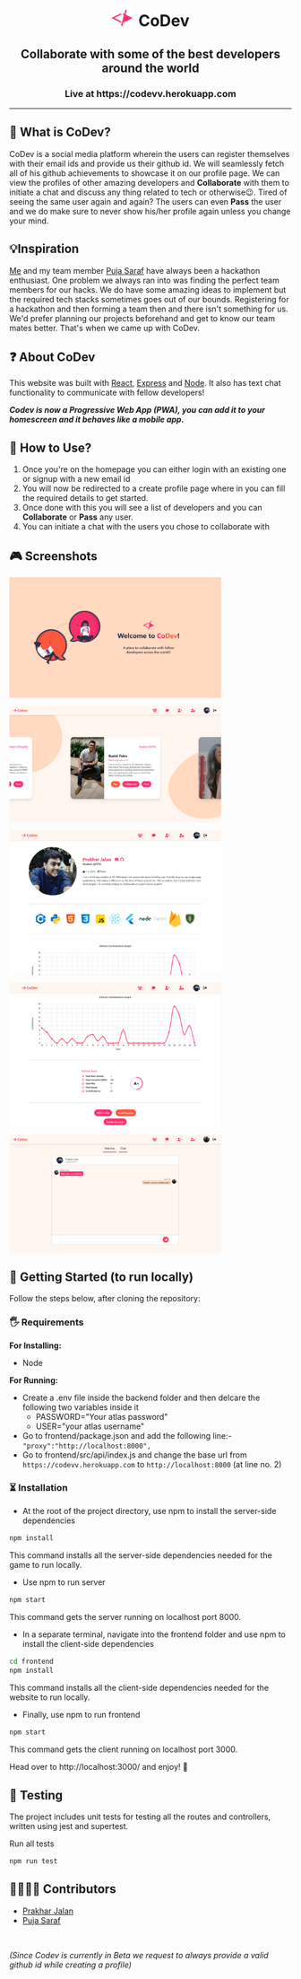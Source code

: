 <h1 align="center"><span><img src='screenshots/logo.png' height='30px' style='margin-right:10px;'/></span>CoDev</h1>
<h2 align="center">Collaborate with some of the best developers around the world</h2>
<h3 align="center">Live at https://codevv.herokuapp.com</h3>

---

## 🤔 What is CoDev?

CoDev is a social media platform wherein the users can register themselves with their email ids and provide us their github id. We will seamlessly fetch all of his github achievements to showcase it on our profile page. We can view the profiles of other amazing developers and **Collaborate** with them to initiate a chat and discuss any thing related to tech or otherwise😉. Tired of seeing the same user again and again? The users can even **Pass** the user and we do make sure to never show his/her profile again unless you change your mind.

## 💡Inspiration

[Me](https://github.com/jalanprakhar) and my team member [Puja Saraf](https://github.com/Puja-Saraf) have always been a hackathon enthusiast. One problem we always ran into was finding the perfect team members for our hacks. We do have some amazing ideas to implement but the required tech stacks sometimes goes out of our bounds. Registering for a hackathon and then forming a team then and there isn't something for us. We'd prefer planning our projects beforehand and get to know our team mates better. That's when we came up with CoDev.

## ❓ About CoDev

This website was built with [React](https://reactjs.org/), [Express](https://expressjs.com/) and [Node](https://nodejs.org/en/). It also has text chat functionality to communicate with fellow developers!

_**Codev is now a Progressive Web App (PWA), you can add it to your homescreen and it behaves like a mobile app.**_

## 🧐 How to Use?

1. Once you're on the homepage you can either login with an existing one or signup with a new email id
2. You will now be redirected to a create profile page where in you can fill the required details to get started.
3. Once done with this you will see a list of developers and you can **Collaborate** or **Pass** any user.
4. You can initiate a chat with the users you chose to collaborate with

## 🎮 Screenshots

<img src="screenshots/Screenshot-1.png" alt="Screenshot 1" width="75%" align="center" /><br/>

<img src="screenshots/Screenshot-2.png" alt="Screenshot 2" width="75%" align="center" /><br/>

<img src="screenshots/Screenshot-3.png" alt="Screenshot 3" width="75%" align="center" /><br/>

<img src="screenshots/Screenshot-4.png" alt="Screenshot 4" width="75%" align="center" /><br/>

<img src="screenshots/Screenshot-5.png" alt="Screenshot 5" width="75%" align="center" /><br/>

## 🏁 Getting Started (to run locally)

Follow the steps below, after cloning the repository:

### 🖐 Requirements

**For Installing:**

- Node

**For Running:**

- Create a .env file inside the backend folder and then delcare the following two variables inside it
  - PASSWORD="Your atlas password"
  - USER="your atlas username"
- Go to frontend/package.json and add the following line:-
  `"proxy":"http://localhost:8000",`
- Go to frontend/src/api/index.js and change the base url from `https://codevv.herokuapp.com` to `http://localhost:8000` (at line no. 2)

### ⏳ Installation

- At the root of the project directory, use npm to install the server-side dependencies

```bash
npm install
```

This command installs all the server-side dependencies needed for the game to run locally.

- Use npm to run server

```bash
npm start
```

This command gets the server running on localhost port 8000.

- In a separate terminal, navigate into the frontend folder and use npm to install the client-side dependencies

```bash
cd frontend
npm install
```

This command installs all the client-side dependencies needed for the website to run locally.

- Finally, use npm to run frontend

```bash
npm start
```

This command gets the client running on localhost port 3000.

Head over to http://localhost:3000/ and enjoy! 🎉

<!-- ## 🤝 Contributing

Contributions are what make the open source community such an amazing place to be learn, inspire, and create. Any contributions you make are greatly appreciated. The **Issues** tab is a good place to begin!

1. Fork the project repo
2. Clone the forked repo on your machine
3. Create your feature branch (`git checkout -b feature/AmazingFeature`)
4. Commit your changes (`git commit -m 'Add some AmazingFeature'`)
5. Push to the branch on your forked repo (`git push origin feature/AmazingFeature`)
6. Open a pull request -->


## 👻 Testing

The project includes unit tests for testing all the routes and controllers, written using jest and supertest.

Run all tests

```bash
npm run test
```

## 👨‍💻👩‍💻 Contributors

- [Prakhar Jalan](https://www.linkedin.com/in/jalansprakhar/)
- [Puja Saraf](https://www.linkedin.com/in/pujaa-saraf/)

<br>

_(Since Codev is currently in Beta we request to always provide a valid github id while creating a profile)_

